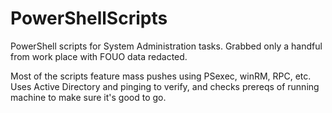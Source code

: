 # PowerShellScripts
PowerShell scripts for System Administration tasks. Grabbed only a handful from work place with FOUO data redacted.

Most of the scripts feature mass pushes using PSexec, winRM, RPC, etc. Uses Active Directory and pinging to verify, and checks prereqs of running machine to make sure it's good to go.
